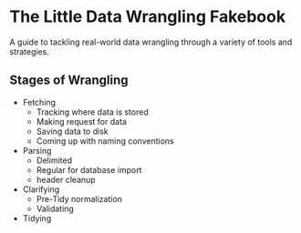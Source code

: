 # The Little Data Wrangling Fakebook

A guide to tackling real-world data wrangling through a variety of tools and strategies. 





## Stages of Wrangling

- Fetching
  - Tracking where data is stored
  - Making request for data
  - Saving data to disk
  - Coming up with naming conventions
- Parsing
  - Delimited
  - Regular for database import
  - header cleanup
- Clarifying
  - Pre-Tidy normalization
  - Validating
- Tidying
